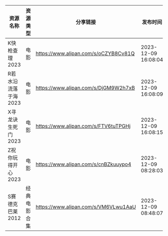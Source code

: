 | 资源名称         | 资源类型   | 分享链接                                 | 发布时间                |
| ------------ | ------ | ------------------------------------ | ------------------- |
| K快枪查理2023    | 电影     | https://www.alipan.com/s/oCZYB8Cv81Q | 2023-12-09 16:08:04 |
| R若水沿流落于海2023 | 电影     | https://www.alipan.com/s/DjGM9W2h7xB | 2023-12-09 16:08:09 |
| X寻龙诀生死门2023  | 电影     | https://www.alipan.com/s/FTV6tuTPGHj | 2023-12-09 16:08:15 |
| Z祝你玩得开心2023  | 电影     | https://www.alipan.com/s/cnBZkuuypo4 | 2023-12-09 08:28:03 |
| S赛德克巴莱2012   | 经典电影合集 | https://www.alipan.com/s/VM6VLwu1AaU | 2023-12-09 08:48:07 |
